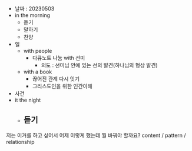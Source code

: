 - 날짜 : 20230503
- in the morning
	- 듣기
	- 말하기
	- 찬양
- 일
	- with people
		- 다큐노트 나눔 with 선미
			- 의도 : 선미님 안에 있는 선의 발견(하나님의 형상 발견)
	- with a book
		- 끊어진 관계 다시 잇기
		- 그리스도인을 위한 인간이해
- 사건
- it the night
	- 듣기
		- 






저는 이거를 하고 싶어서 어제 이렇게 했는데 뭘 바꿔야 할까요?
content / pattern / relationship